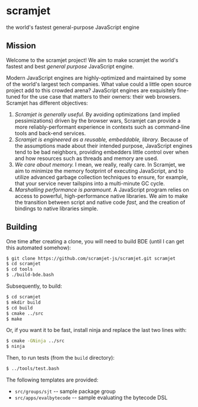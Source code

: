 # scramjet
the world's fastest general-purpose JavaScript engine

## Mission

Welcome to the scramjet project!  We aim to make scramjet the world's fastest
and best *general purpose* JavaScript engine.

Modern JavaScript engines are highly-optimized and maintained by some of the
world's largest tech companies.  What value could a little open source project
add to this crowded arena?  JavaScript engines are exquisitely fine-tuned for
the use case that matters to their owners: their web browsers.  Scramjet has
different objectives:

1. *Scramjet is generally useful.*  By avoiding optimizations (and implied
   pessimizations) driven by the browser wars, Scramjet can provide a more
   reliably-performant experience in contexts such as command-line tools and
   back-end services.
1. *Scramjet is engineered as a reusable, embeddable, library.*  Because of the
   assumptions made about their intended purpose, JavaScript engines tend to be
   bad neighbors, providing embedders little control over when and how
   resources such as threads and memory are used.
1. *We care about memory.*  I mean, we really, really care.  In Scramjet, we
   aim to minimize the memory footprint of executing JavaScript, and to utilize
   advanced garbage collection techniques to ensure, for example, that your
   service never tailspins into a multi-minute GC cycle.
1. *Marshalling performance is paramount.*  A JavaScript program relies on
   access to powerful, high-performance native libraries.  We aim to make the
   transition between script and native code *fast*, and the creation of
   bindings to native libraries simple.

## Building

One time after creating a clone, you will need to build BDE (until I can get
this automated somehow):

```bash
$ git clone https://github.com/scramjet-js/scramjet.git scramjet
$ cd scramjet
$ cd tools
$ ./build-bde.bash
```

Subsequently, to build:

```bash
$ cd scramjet
$ mkdir build
$ cd build
$ cmake ../src
$ make
```

Or, if you want it to be fast, install ninja and replace the last two lines
with:

```bash
$ cmake -GNinja ../src
$ ninja
```

Then, to run tests (from the `build` directory):

```bash
$ ../tools/test.bash
```

The following templates are provided:

- `src/groups/sjt` -- sample package group
- `src/apps/evalbytecode` -- sample evaluating the bytecode DSL
